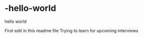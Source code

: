 # -hello-world
hello world


First edit in this readme file
Trying to learn for upcoming interviews
